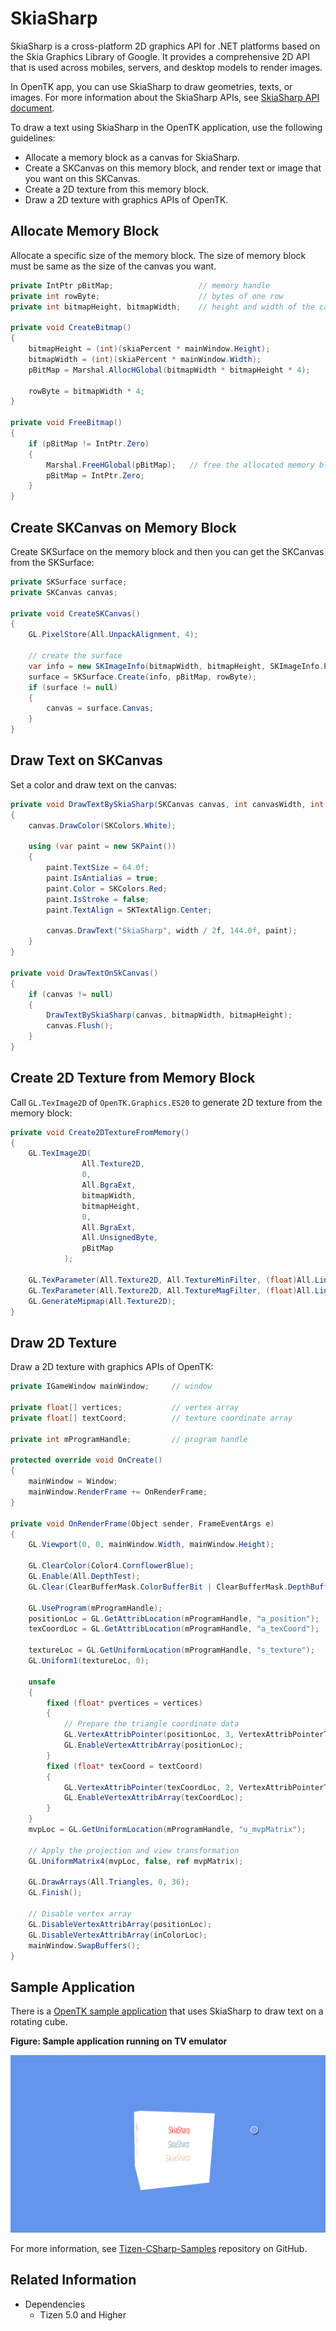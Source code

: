 # SkiaSharp

SkiaSharp is a cross-platform 2D graphics API for .NET platforms based on the Skia Graphics Library of Google. It provides a comprehensive 2D API that is used across mobiles, servers, and desktop models to render images.

In OpenTK app, you can use SkiaSharp to draw geometries, texts, or images. For more information about the SkiaSharp APIs, see [SkiaSharp API document](https://docs.microsoft.com/en-us/dotnet/api/skiasharp?view=skiasharp-1.60.3).

To draw a text using SkiaSharp in the OpenTK application, use the following guidelines:

-   Allocate a memory block as a canvas for SkiaSharp.
-   Create a SKCanvas on this memory block, and render text or image that you want on this SKCanvas.
-   Create a 2D texture from this memory block.
-   Draw a 2D texture with graphics APIs of OpenTK.

## Allocate Memory Block

Allocate a specific size of the memory block. The size of memory block must be same as the size of the canvas you want.

```csharp
private IntPtr pBitMap;                   // memory handle
private int rowByte;                      // bytes of one row
private int bitmapHeight, bitmapWidth;    // height and width of the canvas

private void CreateBitmap()
{
    bitmapHeight = (int)(skiaPercent * mainWindow.Height);
    bitmapWidth = (int)(skiaPercent * mainWindow.Width);
    pBitMap = Marshal.AllocHGlobal(bitmapWidth * bitmapHeight * 4);     // allocate a memory block

    rowByte = bitmapWidth * 4;
}

private void FreeBitmap()
{
    if (pBitMap != IntPtr.Zero)
    {
        Marshal.FreeHGlobal(pBitMap);   // free the allocated memory block
        pBitMap = IntPtr.Zero;
    }
}
```

## Create SKCanvas on Memory Block

Create SKSurface on the memory block and then you can get the SKCanvas from the SKSurface:

```csharp
private SKSurface surface;
private SKCanvas canvas;

private void CreateSKCanvas()
{
    GL.PixelStore(All.UnpackAlignment, 4);

    // create the surface
    var info = new SKImageInfo(bitmapWidth, bitmapHeight, SKImageInfo.PlatformColorType, SKAlphaType.Premul);
    surface = SKSurface.Create(info, pBitMap, rowByte);
    if (surface != null)
    {
        canvas = surface.Canvas;
    }
}
```

## Draw Text on SKCanvas

Set a color and draw text on the canvas:

```csharp
private void DrawTextBySkiaSharp(SKCanvas canvas, int canvasWidth, int canvasHeight)
{
    canvas.DrawColor(SKColors.White);                                   // Change the canvas as white

    using (var paint = new SKPaint())
    {
        paint.TextSize = 64.0f;
        paint.IsAntialias = true;
        paint.Color = SKColors.Red;
        paint.IsStroke = false;
        paint.TextAlign = SKTextAlign.Center;

        canvas.DrawText("SkiaSharp", width / 2f, 144.0f, paint);        // Draw text "SkiaSharp" on the canvas
    }
}

private void DrawTextOnSkCanvas()
{
    if (canvas != null)
    {
        DrawTextBySkiaSharp(canvas, bitmapWidth, bitmapHeight);
        canvas.Flush();
    }
}
```

## Create 2D Texture from Memory Block

Call `GL.TexImage2D` of `OpenTK.Graphics.ES20` to generate 2D texture from the memory block:

```csharp
private void Create2DTextureFromMemory()
{
    GL.TexImage2D(
                All.Texture2D,
                0,
                All.BgraExt,
                bitmapWidth,
                bitmapHeight,
                0,
                All.BgraExt,
                All.UnsignedByte,
                pBitMap
            );

    GL.TexParameter(All.Texture2D, All.TextureMinFilter, (float)All.LinearMipmapLinear);
    GL.TexParameter(All.Texture2D, All.TextureMagFilter, (float)All.Linear);
    GL.GenerateMipmap(All.Texture2D);
}
```

## Draw 2D Texture

Draw a 2D texture with graphics APIs of OpenTK:

```csharp
private IGameWindow mainWindow;     // window

private float[] vertices;           // vertex array
private float[] textCoord;          // texture coordinate array

private int mProgramHandle;         // program handle

protected override void OnCreate()
{
    mainWindow = Window;
    mainWindow.RenderFrame += OnRenderFrame;
}

private void OnRenderFrame(Object sender, FrameEventArgs e)
{
    GL.Viewport(0, 0, mainWindow.Width, mainWindow.Height);

    GL.ClearColor(Color4.CornflowerBlue);
    GL.Enable(All.DepthTest);
    GL.Clear(ClearBufferMask.ColorBufferBit | ClearBufferMask.DepthBufferBit);

    GL.UseProgram(mProgramHandle);
    positionLoc = GL.GetAttribLocation(mProgramHandle, "a_position");
    texCoordLoc = GL.GetAttribLocation(mProgramHandle, "a_texCoord");

    textureLoc = GL.GetUniformLocation(mProgramHandle, "s_texture");
    GL.Uniform1(textureLoc, 0);

    unsafe
    {
        fixed (float* pvertices = vertices)
        {
            // Prepare the triangle coordinate data
            GL.VertexAttribPointer(positionLoc, 3, VertexAttribPointerType.Float, false, 6 * sizeof(float), new IntPtr(pvertices));
            GL.EnableVertexAttribArray(positionLoc);
        }
        fixed (float* texCoord = textCoord)
        {
            GL.VertexAttribPointer(texCoordLoc, 2, VertexAttribPointerType.Float, false, 2 * sizeof(float), new IntPtr(texCoord));
            GL.EnableVertexAttribArray(texCoordLoc);
        }
    }
    mvpLoc = GL.GetUniformLocation(mProgramHandle, "u_mvpMatrix");

    // Apply the projection and view transformation
    GL.UniformMatrix4(mvpLoc, false, ref mvpMatrix);

    GL.DrawArrays(All.Triangles, 0, 36);
    GL.Finish();

    // Disable vertex array
    GL.DisableVertexAttribArray(positionLoc);
    GL.DisableVertexAttribArray(inColorLoc);
    mainWindow.SwapBuffers();
}
```

## Sample Application

There is a [OpenTK sample application](https://github.com/Samsung/Tizen-CSharp-Samples/tree/master/TV/CubeWithSkiaSharp) that uses SkiaSharp to draw text on a rotating cube.

**Figure: Sample application running on TV emulator**

![WorkWithSkiaSharp](media/SampleWorkWithSkiaSharp.png)

For more information, see [Tizen-CSharp-Samples](https://github.com/Samsung/Tizen-CSharp-Samples/tree/master/TV/CubeWithSkiaSharp) repository on GitHub.

## Related Information
- Dependencies
  -   Tizen 5.0 and Higher
